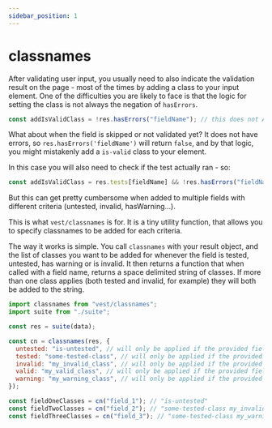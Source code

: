 ```yaml
---
sidebar_position: 1
---
```


# classnames

After validating user input, you usually need to also indicate the validation result on the page - most of the times by adding a class to your input element. One of the difficulties you are likely to face is that the logic for setting the class is not always the negation of `hasErrors`.

```js
const addIsValidClass = !res.hasErrors("fieldName"); // this does not ALWAYS mean 'valid'
```

What about when the field is skipped or not validated yet? It does not have errors, so `res.hasErrors('fieldName')` will return `false`, and by that logic, you might mistakenly add a `is-valid` class to your element.

In this case you will also need to check if the test actually ran - so:

```js
const addIsValidClass = res.tests[fieldName] && !res.hasErrors("fieldName");
```

But this can get pretty cumbersome when added to multiple fields with different criteria (untested, invalid, hasWarning...).

This is what `vest/classnames` is for. It is a tiny utility function, that allows you to specify classnames to be added for each criteria.

The way it works is simple. You call `classnames` with your result object, and the list of classes you want to be added for whenever the field is tested, untested, has warning or is invalid. It then returns a function that when called with a field name, returns a space delimited string of classes. If more than one class applies (both tested and invalid, for example) they will both be added to the string.

```js
import classnames from "vest/classnames";
import suite from "./suite";

const res = suite(data);

const cn = classnames(res, {
  untested: "is-untested", // will only be applied if the provided field did not run yet
  tested: "some-tested-class", // will only be applied if the provided field did run
  invalid: "my_invalid_class", // will only be applied if the provided field ran at least once and has an error
  valid: "my_valid_class", // will only be applied if the provided field ran at least once does not have errors or warnings
  warning: "my_warning_class", // will only be applied if the provided field ran at least once and has a warning
});

const fieldOneClasses = cn("field_1"); // "is-untested"
const fieldTwoClasses = cn("field_2"); // "some-tested-class my_invalid_class"
const fieldThreeClasses = cn("field_3"); // "some-tested-class my_warning_class"
```

